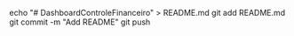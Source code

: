 echo "# DashboardControleFinanceiro" > README.md
git add README.md
git commit -m "Add README"
git push

